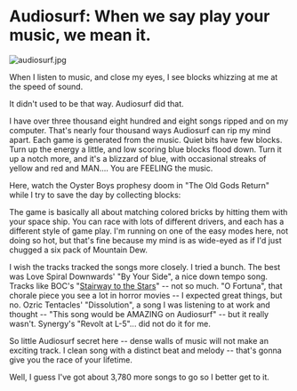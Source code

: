 # Audiosurf: When we say play your music, we mean it.

![audiosurf.jpg](http://westkarana.com/wp-content/uploads/2008/02/audiosurf.jpg)

When I listen to music, and close my eyes, I see blocks whizzing at me at the speed of sound.

It didn't used to be that way. Audiosurf did that.

I have over three thousand eight hundred and eight songs ripped and on my computer. That's nearly four thousand ways Audiosurf can rip my mind apart. Each game is generated from the music. Quiet bits have few blocks. Turn up the energy a little, and low scoring blue blocks flood down. Turn it up a notch more, and it's a blizzard of blue, with occasional streaks of yellow and red and MAN.... You are FEELING the music.

Here, watch the Oyster Boys prophesy doom in "The Old Gods Return" while I try to save the day by collecting blocks:



The game is basically all about matching colored bricks by hitting them with your space ship. You can race with lots of different drivers, and each has a different style of game play. I'm running on one of the easy modes here, not doing so hot, but that's fine because my mind is as wide-eyed as if I'd just chugged a six pack of Mountain Dew.

I wish the tracks tracked the songs more closely. I tried a bunch. The best was Love Spiral Downwards' "By Your Side", a nice down tempo song. Tracks like BOC's "[Stairway to the Stars](http://youtube.com/watch?v=sA1K5NGAKEs)" -- not so much. "O Fortuna", that chorale piece you see a lot in horror movies -- I expected great things, but no. Ozric Tentacles' "Dissolution", a song I was listening to at work and thought -- "This song would be AMAZING on Audiosurf" -- but it really wasn't. Synergy's "Revolt at L-5"... did not do it for me.

So little Audiosurf secret here -- dense walls of music will not make an exciting track. I clean song with a distinct beat and melody -- that's gonna give you the race of your lifetime.

Well, I guess I've got about 3,780 more songs to go so I better get to it.

